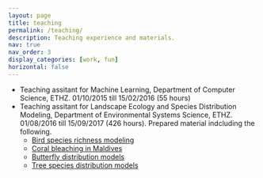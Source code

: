 ```yaml
---
layout: page
title: teaching
permalink: /teaching/
description: Teaching experience and materials.
nav: true
nav_order: 3
display_categories: [work, fun]
horizontal: false
---
```


- Teaching assitant for Machine Learning, Department of Computer Science, ETHZ. 01/10/2015 till 15/02/2016 (55 hours)
- Teaching assitant for Landscape Ecology and Species Distribution Modeling, Department of Environmental Systems Science, ETHZ. 01/08/2016 till 15/09/2017 (426 hours). Prepared material indcluding the following. 
  - [Bird species richness modeling](../assets/pdf/birdRichness.pdf)
  - [Coral bleaching in Maldives](../assets/pdf/bleachingMaldives.pdf)
  - [Butterfly distribution models](../assets/pdf/predictiveModels_butterfly.pdf)
  - [Tree species distribution models](../assets/pdf/predictiveModels_tree.pdf)
